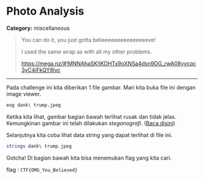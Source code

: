 # Photo Analysis
**Category:** miscellaneous
> You can do it, you just gotta belieeeeeeeeeeeeeeeve! 
> 
> I used the same wrap as with all my other problems.
> 
> https://mega.nz/#!MNNAhaSK!IKDHTx9oXNSa4dsn9DG_rwA08yycqc3yC4iFkQY8lvc
---

Pada challenge ini kita diberikan 1 file gambar. Mari kita buka file ini dengan image viewer.
```bash
eog dank\ trump.jpeg
```

Ketika kita lihat, gambar bagian bawah terlihat rusak dan tidak jelas. Kemungkinan gambar ini telah dilakukan _steganografi_. ([Baca disini](https://id.wikipedia.org/wiki/Steganografi))

Selanjutnya kita coba lihat data string yang dapat terlihat di file ini.
```bash
strings dank\ trump.jpeg
```

Gotcha! Di bagian bawah kita bisa menemukan flag yang kita cari.

flag : `CTF{OMG_You_Believed}`